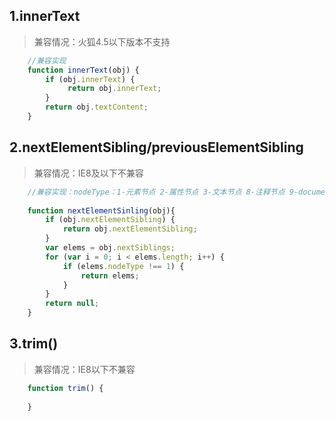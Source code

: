 ## 1.innerText

> 兼容情况：火狐4.5以下版本不支持

```js
    //兼容实现
    function innerText(obj) {
        if (obj.innerText) {
             return obj.innerText;  
        }
        return obj.textContent;
    }
```

## 2.nextElementSibling/previousElementSibling

> 兼容情况：IE8及以下不兼容

```js
    //兼容实现：nodeType：1-元素节点 2-属性节点 3-文本节点 8-注释节点 9-document
    
    function nextElementSinling(obj){
        if (obj.nextElementSibling) {
            return obj.nextElementSibling;
        }
        var elems = obj.nextSiblings;
        for (var i = 0; i < elems.length; i++) {
            if (elems.nodeType !== 1) {
                return elems;
            }
        }
        return null;
    }
```

## 3.trim()

> 兼容情况：IE8以下不兼容

```js
    function trim() {
        
    }    


```

